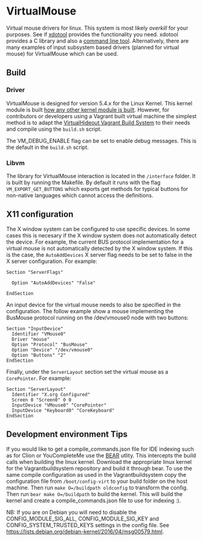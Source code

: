 # VirtualMouse

Virtual mouse drivers for linux.
This system is most likely *overkill* for your purposes. See if [xdotool](https://github.com/jordansissel/xdotool) provides the functionality you need. xdotool provides a C library and also a [command line tool](http://manpages.ubuntu.com/manpages/trusty/man1/xdotool.1.html). Alternatively, there are many examples of input subsystem based drivers (planned for virtual mouse) for VirtualMouse which can be used.

## Build
### Driver
VirtualMouse is designed for version 5.4.x for the Linux Kernel. This kernel module is built [how any other kernel module is built](https://tldp.org/LDP/lkmpg/2.6/html/x181.html). However, for contributors or developers using a Vagrant built virtual machine the simplest method is to adapt the [VirtualHideout Vagrant Build System](https://github.com/kingpulse/VirtualHideoutVagrant) to their needs and compile using the `build.sh` script. 

The VM_DEBUG_ENABLE flag can be set to enable debug messages. This is the default in the `build.sh` script.

### Libvm
The library for VirtualMouse interaction is located in the `/interface` folder. It is built by running the Makefile. By default it runs with the flag `VM_EXPORT_GET_BUTTONS` which exports get methods for typical buttons for non-native languages which cannot access the definitions.

## X11 configuration
The X window system can be configured to use specific devices. In some cases this is necesary if the X window system does not
automatically detect the device. For example, the current BUS protocol implementation for a virtual mouse is not automatically detected by the X window system. If this is the case, the `AutoAddDevices` X server flag needs to be set to false in the X server configuration. For example:

```
Section "ServerFlags"

  Option "AutoAddDevices" "False"
  
EndSection
```

An input device for the virtual mouse needs to also be specified in the configuration. The follow example show a mouse implementing the BusMouse protocol running on the /dev/vmouse0 node with two buttons:

```
Section "InputDevice"
  Identifier "VMouse0"
  Driver "mouse"
  Option "Protocol" "BusMouse"
  Option "Device" "/dev/vmouse0"
  Option "Buttons" "2"
EndSection
```

Finally, under the `ServerLayout` section set the virtual mouse as a `CorePointer`. For example:

```
Section "ServerLayout"
  Identifier "X.org Configured"
  Screen 0 "Screen0" 0 0
  InputDevice "VMouse0" "CorePointer"
  InputDevice "Keyboard0" "CoreKeyboard"
EndSection
```

## Development environment Tips

If you would like to get a compile\_commands.json file for IDE indexing such as for Clion or YouCompleteMe use the [BEAR](https://github.com/rizsotto/Bear) utlity. This intercepts the build calls when building the linux kernel. Download the appropriate linux kernel for the Vagrantbuildsystem repository and build it 
through bear. To use the same compile configuration as used in the Vagrantbuildsystem copy the configuration file
from `/boot/config-virt` to your build folder on the host machine. Then run `make O=/buildpath oldconfig` to transform
the config. Then run `bear make O=/buildpath` to build the kernel. This will build the kernel and create a
compile_commands.json file to use for indexing :).

NB: If you are on Debian you will need to disable the CONFIG\_MODULE\_SIG\_ALL, CONFIG\_MODULE\_SIG\_KEY and CONFIG\_SYSTEM\_TRUSTED\_KEYS settings in the config file. See https://lists.debian.org/debian-kernel/2016/04/msg00579.html.
